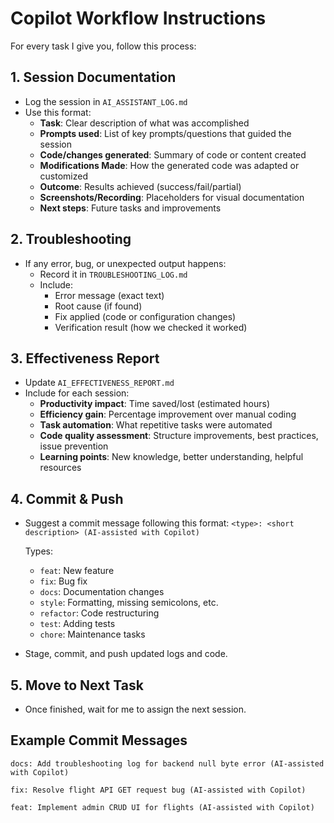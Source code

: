 # Copilot Workflow Instructions

For every task I give you, follow this process:

## 1. Session Documentation
- Log the session in `AI_ASSISTANT_LOG.md`
- Use this format:
  - **Task**: Clear description of what was accomplished
  - **Prompts used**: List of key prompts/questions that guided the session
  - **Code/changes generated**: Summary of code or content created
  - **Modifications Made**: How the generated code was adapted or customized
  - **Outcome**: Results achieved (success/fail/partial)
  - **Screenshots/Recording**: Placeholders for visual documentation
  - **Next steps**: Future tasks and improvements

## 2. Troubleshooting
- If any error, bug, or unexpected output happens:
  - Record it in `TROUBLESHOOTING_LOG.md`
  - Include:
    - Error message (exact text)
    - Root cause (if found)
    - Fix applied (code or configuration changes)
    - Verification result (how we checked it worked)

## 3. Effectiveness Report
- Update `AI_EFFECTIVENESS_REPORT.md`
- Include for each session:
  - **Productivity impact**: Time saved/lost (estimated hours)
  - **Efficiency gain**: Percentage improvement over manual coding
  - **Task automation**: What repetitive tasks were automated
  - **Code quality assessment**: Structure improvements, best practices, issue prevention
  - **Learning points**: New knowledge, better understanding, helpful resources

## 4. Commit & Push
- Suggest a commit message following this format:
  `<type>: <short description> (AI-assisted with Copilot)`
  
  Types:
  - `feat`: New feature
  - `fix`: Bug fix
  - `docs`: Documentation changes
  - `style`: Formatting, missing semicolons, etc.
  - `refactor`: Code restructuring
  - `test`: Adding tests
  - `chore`: Maintenance tasks
  
- Stage, commit, and push updated logs and code.

## 5. Move to Next Task
- Once finished, wait for me to assign the next session.

## Example Commit Messages
```
docs: Add troubleshooting log for backend null byte error (AI-assisted with Copilot)

fix: Resolve flight API GET request bug (AI-assisted with Copilot)

feat: Implement admin CRUD UI for flights (AI-assisted with Copilot)
```